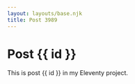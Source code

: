 ```yaml
---
layout: layouts/base.njk
title: Post 3989
---
```


# Post {{ id }}

This is post {{ id }} in my Eleventy project.
